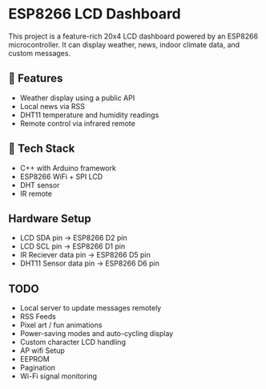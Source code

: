 # ESP8266 LCD Dashboard

This project is a feature-rich 20x4 LCD dashboard powered by an ESP8266 microcontroller. It can display weather, news, indoor climate data, and custom messages.

## 🔧 Features
- Weather display using a public API
- Local news via RSS
- DHT11 temperature and humidity readings
- Remote control via infrared remote

## 🧰 Tech Stack
- C++ with Arduino framework
- ESP8266 WiFi + SPI LCD
- DHT sensor
- IR remote

## Hardware Setup
- LCD SDA pin -> ESP8266 D2 pin
- LCD SCL pin -> ESP8266 D1 pin
- IR Reciever data pin -> ESP8266 D5 pin
- DHT11 Sensor data pin -> ESP8266 D6 pin

## TODO
- Local server to update messages remotely
- RSS Feeds
- Pixel art / fun animations
- Power-saving modes and auto-cycling display
- Custom character LCD handling
- AP wifi Setup
- EEPROM
- Pagination
- Wi-Fi signal monitoring